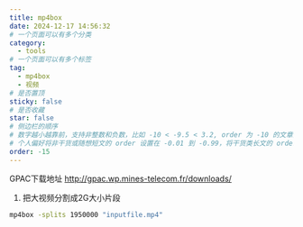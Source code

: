```yaml
---
title: mp4box
date: 2024-12-17 14:56:32
# 一个页面可以有多个分类
category:
  - tools
# 一个页面可以有多个标签
tag:
  - mp4box
  - 视频
# 是否置顶
sticky: false
# 是否收藏
star: false
# 侧边栏的顺序
# 数字越小越靠前，支持非整数和负数，比如 -10 < -9.5 < 3.2, order 为 -10 的文章会最靠上。
# 个人偏好将非干货或随想短文的 order 设置在 -0.01 到 -0.99，将干货类长文的 order 设置在 -1 到负无穷。每次新增文章都会在上一篇的基础上递减 order 值。
order: -15
---
```




GPAC下载地址 http://gpac.wp.mines-telecom.fr/downloads/

1. 把大视频分割成2G大小片段
```cmd
mp4box -splits 1950000 "inputfile.mp4"
```
 